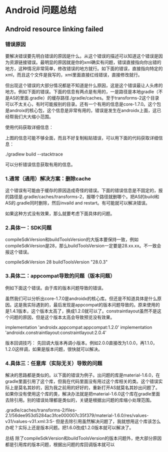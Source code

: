 # Android 问题总结

## Android resource linking failed 

### 错误原因

要解决错误要先明白错误的原因是什么。从这个错误的描述可以知道这个错误是因为资源链接错误。最明显的原因就是你的xml确实有问题，错误直接指向你出错的地方，这种情况非常简单，修改错误的地方就行。如下面的错误，直接指向特定的xml，而且这个文件是我写的，xml里面直接红线错误，直接修改就行。


但出现这个错误的大部分情况都是不知道是什么原因，这是这个错误最让人头疼的地方。例如下面的错误。下面的信息有两点是有用的，一是路径是本地gradle（不是AS的里面.gradle）的缓存路径./gradle/caches。至于transforms-2这个目录可以不太关心，有时可能报别的目录。还有一个有用的信息是core-1.7.0。这个包是androix的核心包，这个信息是非常有用的，错误是发生在androidx上面，这已经帮我们大大缩小范围。

使用代码获取详细信息：

上图的信息可能不够全面，而且不好复制粘贴错误，可以用下面的代码获取详细信息：

 ./gradlew build --stacktrace  

可以分析错误信息获取有用的信息。

### 1.通常（通用）解决方案：删除cache

这个错误有可能由于缓存的原因造成奇怪的错误。下面的错误信息是不固定的，报的路径是.gradle/caches/transforms-2，报哪个路径就删哪个。把AS的build和AS的.gradle同时删除，然后invaild and restart。有可能就可以解决错误。

如果这种方式没有效果，那么就要考虑下面具体的问题。

### 2.具体一：SDK问题

compileSdkVersion和buildToolsVersion的大版本要保持一致，例如compileSdkVersion是28，那么buildToolsVersion一定要是28.xx.xx。不一致会报这个错误。

compileSdkVersion 28
buildToolsVersion "28.0.3"


### 3.具体二：appcompat导致的问题（版本问题）

例如下面这个错误。由于库的版本问题导致的错误。

虽然我们可以分析出core-1.7.0是androidx的核心库。但还是不知道具体是什么原因。这是我实际遇到的，最后发现是appcompat的版本问题导致的。原来使用的是1.4.1版本，这个版本太高了，换成1.2.0就可以了。constraintlayout虽然不是这个问题的原因，但是这个版本太高会导致预览没有效果。

implementation 'androidx.appcompat:appcompat:1.2.0'
implementation 'androidx.constraintlayout:constraintlayout:2.0.4'

版本回调技巧：
先回调大版本再调小版本。例如2.0.0直接改为1.0.0，再1.1.0，1.2.0这样调，如果是版本问题，很快就可以解决。

### 4.具体三：任意库（实际无关）导致的问题

解决的思路都是类似的。以下面的错误为例子。出问题的库是material-1.6.0，在gradle里面引用了这个库，但我在代码里面没有用过这个库相关的类。这个错误实际上是莫名其妙的，因为我之前用的好好的，重新打开AS就莫名其妙出问题了。如果你没有使用这个库的类，解决办法就是把material-1.6.0这个库在gradle里面去除引用。别的错误处理都是类似的，关键是根据出问题的库缩小处理范围。

.gradle/caches/transforms-2/files-2.1/56dee953d5284ac3fce000007c35f379/material-1.6.0/res/values-v31/values-v31.xml:3:5-
但是去除引用虽然解决问题了，我就想用这个库该怎么办呢？实际上还是版本问题。把1.6.0改成1.2.0版本就可以解决了。

总结
除了compileSdkVersion和buildToolsVersion的版本问题外，绝大部分原因都是引用库的版本问题，根据出问题的库回调版本就可以